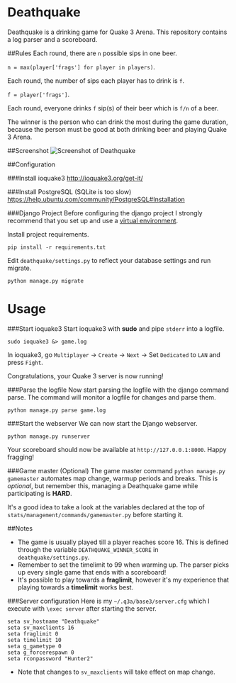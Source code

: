 Deathquake
===========

Deathquake is a drinking game for Quake 3 Arena. This repository contains a log parser and a scoreboard.

##Rules
Each round, there are `n` possible sips in one beer.

`n = max(player['frags'] for player in players)`.

Each round, the number of sips each player has to drink is `f`.

`f = player['frags']`.

Each round, everyone drinks `f` sip(s) of their beer which is `f/n` of a beer.

The winner is the person who can drink the most during the game duration, because the person must be good at both drinking beer and playing Quake 3 Arena.

##Screenshot
![Screenshot of Deathquake](http://i.imgur.com/DDgMvdK.png)

##Configuration

###Install ioquake3
http://ioquake3.org/get-it/

###Install PostgreSQL (SQLite is too slow)
https://help.ubuntu.com/community/PostgreSQL#Installation

###Django Project
Before configuring the django project I strongly recommend that you set up and use a [virtual environment](http://docs.python-guide.org/en/latest/dev/virtualenvs/).

Install project requirements.

`pip install -r requirements.txt`

Edit `deathquake/settings.py` to reflect your database settings and run migrate.

`python manage.py migrate`

Usage
=====

###Start ioquake3
Start ioquake3 with **sudo** and pipe `stderr` into a logfile.

`sudo ioquake3 &> game.log`

In ioquake3, go `Multiplayer` -> `Create` -> `Next` -> Set `Dedicated` to `LAN` and press `Fight`.

Congratulations, your Quake 3 server is now running!

###Parse the logfile
Now start parsing the logfile with the django command parse. The command will monitor a logfile for changes and parse them.

`python manage.py parse game.log`

###Start the webserver
We can now start the Django webserver.

`python manage.py runserver`

Your scoreboard should now be available at `http://127.0.0.1:8000`. Happy fragging!

###Game master (Optional)
The game master command `python manage.py gamemaster` automates map change, warmup periods and breaks. This is _optional_, but remember this, managing a Deathquake game while participating is **HARD**.

It's a good idea to take a look at the variables declared at the top of `stats/management/commands/gamemaster.py` before starting it.

##Notes
* The game is usually played till a player reaches score 16. This is defined through the variable `DEATHQUAKE_WINNER_SCORE` in `deathquake/settings.py`.
* Remember to set the timelimit to 99 when warming up. The parser picks up every single game that ends with a scoreboard!
* It's possible to play towards a **fraglimit**, however it's my experience that playing towards a **timelimit** works best.

###Server configuration
Here is my `~/.q3a/base3/server.cfg` which I execute with `\exec server` after starting the server.

```
seta sv_hostname "Deathquake"
seta sv_maxclients 16
seta fraglimit 0
seta timelimit 10
seta g_gametype 0
seta g_forcerespawn 0
seta rconpassword "Hunter2"
```

* Note that changes to `sv_maxclients` will take effect on map change.
